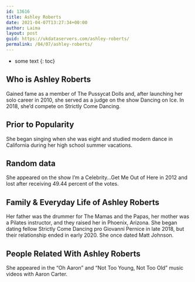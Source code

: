 ```yaml
---
id: 13616
title: Ashley Roberts
date: 2021-04-07T13:27:34+00:00
author: Laima
layout: post
guid: https://ukdataservers.com/ashley-roberts/
permalink: /04/07/ashley-roberts/
---
```


* some text
{: toc}


## Who is Ashley Roberts
                  
                  
                  
Gained fame as a member of The Pussycat Dolls and, after launching her solo career in 2010, she served as a judge on the show Dancing on Ice. In 2018, she&#8217;d compete on Strictly Come Dancing.
                  
              
            
              
            
                
                
                
## Prior to Popularity
                  
                  
                  
She began singing when she was eight and studied modern dance in California during her high school summer vacations. 
                  
              
            
              
            
                
                
                
## Random data
                  
                  
                  
She appeared on the show I&#8217;m a Celebrity&#8230;Get Me Out of Here in 2012 and lost after receiving 49.44 percent of the votes. 
                  
              
            
              
            
                
                
                
## Family & Everyday Life of Ashley Roberts
                  
                  
                  
Her father was the drummer for The Mamas and the Papas, her mother was a Pilates instructor, and they raised her in Phoenix, Arizona. She began dating fellow Strictly Come Dancing pro Giovanni Pernice in late 2018, but their relationship ended in early 2020. She once dated Matt Johnson. 
                  
              
            
              
            
                
                
                
## People Related With Ashley Roberts
                  
                  
                  
She appeared in the &#8220;Oh Aaron&#8221; and &#8220;Not Too Young, Not Too Old&#8221; music videos with Aaron Carter. 
                  
              
            
              
            
                
              
            
              
              
            
            
              
            
          
          
          